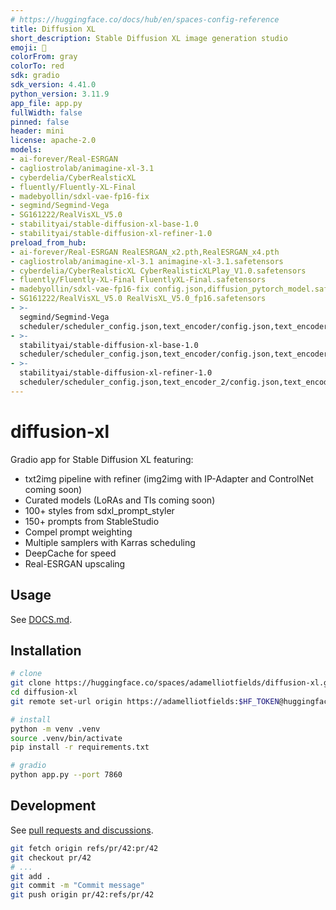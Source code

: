 ```yaml
---
# https://huggingface.co/docs/hub/en/spaces-config-reference
title: Diffusion XL
short_description: Stable Diffusion XL image generation studio
emoji: 🦣
colorFrom: gray
colorTo: red
sdk: gradio
sdk_version: 4.41.0
python_version: 3.11.9
app_file: app.py
fullWidth: false
pinned: false
header: mini
license: apache-2.0
models:
- ai-forever/Real-ESRGAN
- cagliostrolab/animagine-xl-3.1
- cyberdelia/CyberRealsticXL
- fluently/Fluently-XL-Final
- madebyollin/sdxl-vae-fp16-fix
- segmind/Segmind-Vega
- SG161222/RealVisXL_V5.0
- stabilityai/stable-diffusion-xl-base-1.0
- stabilityai/stable-diffusion-xl-refiner-1.0
preload_from_hub:
- ai-forever/Real-ESRGAN RealESRGAN_x2.pth,RealESRGAN_x4.pth
- cagliostrolab/animagine-xl-3.1 animagine-xl-3.1.safetensors
- cyberdelia/CyberRealsticXL CyberRealisticXLPlay_V1.0.safetensors
- fluently/Fluently-XL-Final FluentlyXL-Final.safetensors
- madebyollin/sdxl-vae-fp16-fix config.json,diffusion_pytorch_model.safetensors
- SG161222/RealVisXL_V5.0 RealVisXL_V5.0_fp16.safetensors
- >-
  segmind/Segmind-Vega
  scheduler/scheduler_config.json,text_encoder/config.json,text_encoder/model.fp16.safetensors,text_encoder_2/config.json,text_encoder_2/model.fp16.safetensors,tokenizer/merges.txt,tokenizer/special_tokens_map.json,tokenizer/tokenizer_config.json,tokenizer/vocab.json,tokenizer_2/merges.txt,tokenizer_2/special_tokens_map.json,tokenizer_2/tokenizer_config.json,tokenizer_2/vocab.json,unet/config.json,unet/diffusion_pytorch_model.fp16.safetensors,vae/config.json,vae/diffusion_pytorch_model.fp16.safetensors,model_index.json
- >-
  stabilityai/stable-diffusion-xl-base-1.0
  scheduler/scheduler_config.json,text_encoder/config.json,text_encoder/model.fp16.safetensors,text_encoder_2/config.json,text_encoder_2/model.fp16.safetensors,tokenizer/merges.txt,tokenizer/special_tokens_map.json,tokenizer/tokenizer_config.json,tokenizer/vocab.json,tokenizer_2/merges.txt,tokenizer_2/special_tokens_map.json,tokenizer_2/tokenizer_config.json,tokenizer_2/vocab.json,unet/config.json,unet/diffusion_pytorch_model.fp16.safetensors,vae/config.json,vae/diffusion_pytorch_model.fp16.safetensors,vae_1_0/config.json,model_index.json
- >-
  stabilityai/stable-diffusion-xl-refiner-1.0
  scheduler/scheduler_config.json,text_encoder_2/config.json,text_encoder_2/model.fp16.safetensors,tokenizer_2/merges.txt,tokenizer_2/special_tokens_map.json,tokenizer_2/tokenizer_config.json,tokenizer_2/vocab.json,unet/config.json,unet/diffusion_pytorch_model.fp16.safetensors,vae/config.json,vae/diffusion_pytorch_model.fp16.safetensors,model_index.json
---
```


# diffusion-xl

Gradio app for Stable Diffusion XL featuring:

* txt2img pipeline with refiner (img2img with IP-Adapter and ControlNet coming soon)
* Curated models (LoRAs and TIs coming soon)
* 100+ styles from sdxl_prompt_styler
* 150+ prompts from StableStudio
* Compel prompt weighting
* Multiple samplers with Karras scheduling
* DeepCache for speed
* Real-ESRGAN upscaling

## Usage

See [DOCS.md](https://huggingface.co/spaces/adamelliotfields/diffusion-xl/blob/main/DOCS.md).

## Installation

```sh
# clone
git clone https://huggingface.co/spaces/adamelliotfields/diffusion-xl.git
cd diffusion-xl
git remote set-url origin https://adamelliotfields:$HF_TOKEN@huggingface.co/spaces/adamelliotfields/diffusion-xl

# install
python -m venv .venv
source .venv/bin/activate
pip install -r requirements.txt

# gradio
python app.py --port 7860
```

## Development

See [pull requests and discussions](https://huggingface.co/docs/hub/en/repositories-pull-requests-discussions).

```sh
git fetch origin refs/pr/42:pr/42
git checkout pr/42
# ...
git add .
git commit -m "Commit message"
git push origin pr/42:refs/pr/42
```
